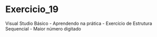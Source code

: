 # Exercicio_19
Visual Studio Básico - Aprendendo na prática - Exercício de Estrutura Sequencial - Maior número digitado
